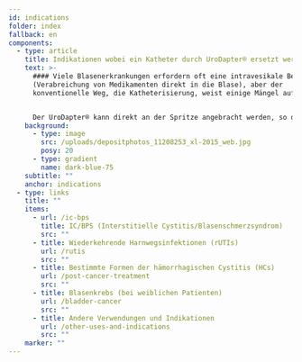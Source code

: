 ```yaml
---
id: indications
folder: index
fallback: en
components:
  - type: article
    title: Indikationen wobei ein Katheter durch UroDapter® ersetzt werden kann
    text: >-
      #### Viele Blasenerkrankungen erfordern oft eine intravesikale Behandlung
      (Verabreichung von Medikamenten direkt in die Blase), aber der
      konventionelle Weg, die Katheterisierung, weist einige Mängel auf.


      Der UroDapter® kann direkt an der Spritze angebracht werden, so dass jede beliebige Lösung damit in die Blase instilliert werden kann.
    background:
      - type: image
        src: /uploads/depositphotos_11208253_xl-2015_web.jpg
        posy: 20
      - type: gradient
        name: dark-blue-75
    subtitle: ""
    anchor: indications
  - type: links
    title: ""
    items:
      - url: /ic-bps
        title: IC/BPS (Interstitielle Cystitis/Blasenschmerzsyndrom)
        src: ""
      - title: Wiederkehrende Harnwegsinfektionen (rUTIs)
        url: /rutis
        src: ""
      - title: Bestimmte Formen der hämorrhagischen Cystitis (HCs)
        url: /post-cancer-treatment
        src: ""
      - title: Blasenkrebs (bei weiblichen Patienten)
        url: /bladder-cancer
        src: ""
      - title: Andere Verwendungen und Indikationen
        url: /other-uses-and-indications
        src: ""
    marker: ""
---
```

